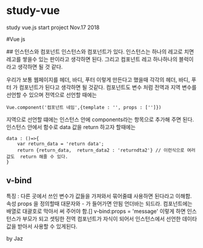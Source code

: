 # study-vue
study vue.js
start project Nov.17 2018


#Vue js
</hr>
## 인스턴스와 컴포넌트
인스턴스와 컴포넌트가 있다.
인스턴스는 하나의 레고로 치면 레고를 쌓을수 있는 판이라고 생각하면 된다.
그리고 컴포넌트 레고 하나하나의 블럭이라고 생각하면 될 것 같다.

우리가 보통 웹페이지를 헤더, 바디, 푸터 이렇게 만든다고 했을때
각각의 헤더, 바디, 푸터 가 컴포넌트가 된다고 생각하면 될 것같다.
컴포넌트도 변수 처럼 전역과 지역 변수를 선언할 수 있으며
전역으로 선언할 때에는
<pre><code>Vue.component('컴포넌트 네임',{template : '', props : ['']})</code></pre>
지역으로 선언할 떄에는 인스턴스 안에
components라는 항목으로 추가해 주면 된다.
인스턴스 안에서 함수로 data 값을  return 하고자 할때에는
<pre><code>data : ()=>{
    var return_data = 'return data';
    return {return_data,  return_data2 : 'returndta2'} // 이런식으로 여러 값도  return 해줄 수 있다.
}</code></pre>

## v-bind
특징 : 다른 곳에서 쓰인 변수가 값들을 가져와서 묶어줄떄 사용하면 된다라고 이해함.
속성 props 을 정의할때 대문자와 - 가 들어가면 안됨 언더바는 되드라.
컴포넌트에는 배열로 대괄호로 막아서 써 주어야 함.[]
v-bind:props = 'message'
이렇게 하면  인스턴스가 부모가 되고 셋팅한 전역 컴포넌트가 자식이 되어서
인스턴스에서 선언한 데이타 값을 받아서 사용할 수 있게된다.

by Jaz


